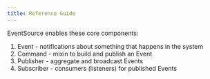 ```yaml
---
title: Reference Guide
---
```


EventSource enables these core components:

1. Event - notifications about something that happens in the system
2. Command - mixin to build and publish an Event
3. Publisher - aggregate and broadcast Events
4. Subscriber - consumers (listeners) for published Events
